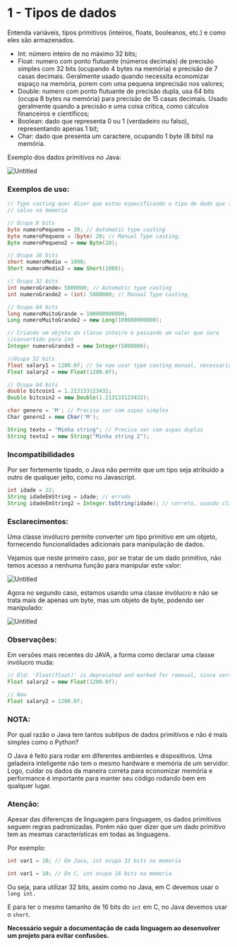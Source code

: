 # 1 - Tipos de dados

Entenda variáveis, tipos primitivos (inteiros, floats, booleanos, etc.) e como eles são armazenados.

- Int: número inteiro de no máximo 32 bits;
- Float: numero com ponto flutuante (números decimais) de precisão simples com 32 bits (ocupando 4 bytes na memória) e precisão de 7 casas decimais. Geralmente usado quando necessita economizar espaço na memória, porem com uma pequena imprecisão nos valores;
- Double: numero com ponto flutuante de precisão dupla, usa 64 bits (ocupa 8 bytes na memória) para precisão de 15 casas decimais. Usado geralmente quando a precisão e uma coisa critica, como cálculos financeiros e científicos;
- Boolean: dado que representa 0 ou 1 (verdadeiro ou falso), representando apenas 1 bit;
- Char: dado que presenta um caractere, ocupando 1 byte (8 bits) na memória.

Exemplo dos dados primitivos no Java:

![Untitled](1%20-%20Tipos%20de%20dados%20ec1de24c591347919d37ee5bda89bf5d/Untitled.png)

### Exemplos de uso:

```java
// Type casting quer dizer que estou especificando o tipo de dado que sera 
// salvo na memoria

// Ocupa 8 bits
byte numeroPequeno = 20; // Automatic type casting
byte numeroPequeno = (byte) 20; // Manual Type casting,
Byte numeroPequeno2 = new Byte(20);

// Ocupa 16 bits
short numeroMedio = 1000;
Short numeroMedio2 = new Short(1000);

// Ocupa 32 bits
int numeroGrande= 5000000; // Automatic type casting
int numeroGrande2 = (int) 5000000; // Manual Type casting,

// Ocupa 64 bits
long numeroMuitoGrande = 100000000000;
Long numeroMuitoGrande2 = new Long(100000000000);

// Criando um objeto da classe inteiro e passando um valor que sera 
//convertido para int
Integer numeroGrande3 = new Integer(5000000);

//Ocupa 32 bits
float salary1 = 1200.0f; // Se nao usar type casting manual, necessario o f, sem ele o java entende como double
Float salary2 = new Float(1200.0f);

// Ocupa 64 bits
double bitcoin1 = 1.213133123432;
Double bitcoin2 = new Double(1.213133123432);

char genero = 'M'; // Precisa ser com aspas simples
Char genero2 = new Char('M');

String texto = "Minha string"; // Precisa ser com aspas duplas
String texto2 = new String("Minha string 2");
```

### Incompatibilidades

Por ser fortemente tipado, o Java não permite que um tipo seja atribuído a outro de qualquer jeito, como no Javascript.

```java
int idade = 22;
String idadeEmString = idade; // errado
String idadeEmString2 = Integer.toString(idade); // correto, usando classe invólucro 
```

### Esclarecimentos:

Uma classe invólucro permite converter um tipo primitivo em um objeto, fornecendo funcionalidades adicionais para manipulação de dados.

Vejamos que neste primeiro caso, por se tratar de um dado primitivo, não temos acesso a nenhuma função para manipular este valor:

![Untitled](1%20-%20Tipos%20de%20dados%20ec1de24c591347919d37ee5bda89bf5d/Untitled%201.png)

Agora no segundo caso, estamos usando uma classe invólucro e não se trata mais de apenas um byte, mas um objeto de byte, podendo ser manipulado:

![Untitled](1%20-%20Tipos%20de%20dados%20ec1de24c591347919d37ee5bda89bf5d/Untitled%202.png)

### Observações:

Em versões mais recentes do JAVA, a forma como declarar uma classe invólucro muda:

```java
// Old: 'Float(float)' is deprecated and marked for removal, since version '9'
Float salary2 = new Float(1200.0f);

// New
Float salary2 = 1200.0f;
```

### NOTA:

Por qual razão o Java tem tantos subtipos de dados primitivos e não é mais simples como o Python?

O Java é feito para rodar em diferentes ambientes e dispositivos. Uma geladeira inteligente não tem o mesmo hardware e memória de um servidor. Logo, cuidar os dados da maneira correta para economizar memória e performance é importante para manter seu código rodando bem em qualquer lugar.

### Atenção:

Apesar das diferenças de linguagem para linguagem, os dados primitivos seguem regras padronizadas. Porém não quer dizer que um dado primitivo tem as mesmas características em todas as linguagens.

Por exemplo:

```java
int var1 = 10; // Em Java, int ocupa 32 bits na memoria
```

```c
int var1 = 10; // Em C, int ocupa 16 bits na memoria
```

Ou seja, para utilizar 32 bits, assim como no Java, em C devemos usar o `long int.`

E para ter o mesmo tamanho de 16 bits do `int` em C, no Java devemos usar o `short`.

**Necessário seguir a documentação de cada linguagem ao desenvolver um projeto para evitar confusões.**
